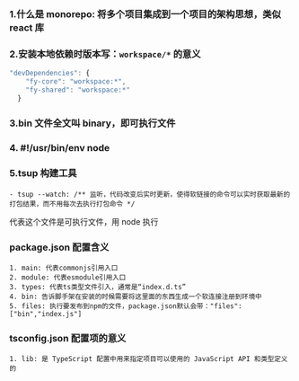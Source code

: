 ### 1.什么是 monorepo: 将多个项目集成到一个项目的架构思想，类似 react 库

### 2.安装本地依赖时版本写：`workspace/*` 的意义

```jsx
"devDependencies": {
    "fy-core": "workspace:*",
    "fy-shared": "workspace:*"
  }
```

### 3.bin 文件全文叫 binary，即可执行文件

### 4. #!/usr/bin/env node

### 5.tsup 构建工具

    - tsup --watch: /** 监听，代码改变后实时更新，使得软链接的命令可以实时获取最新的打包结果，而不用每次去执行打包命令 */

代表这个文件是可执行文件，用 node 执行

### package.json 配置含义

    1. main: 代表commonjs引用入口
    2. module: 代表esmodule引用入口
    3. types: 代表ts类型文件引入，通常是“index.d.ts”
    4. bin: 告诉脚手架在安装的时候需要将这里面的东西生成一个软连接注册到环境中
    5. files: 执行要发布到npm的文件，package.json默认会带："files": ["bin","index.js"]

### tsconfig.json 配置项的意义

    1. lib: 是 TypeScript 配置中用来指定项目可以使用的 JavaScript API 和类型定义的
